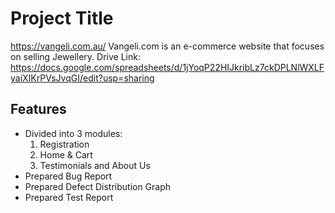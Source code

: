 # Project Title
https://vangeli.com.au/
Vangeli.com is an e-commerce website that focuses on selling Jewellery.
Drive Link: https://docs.google.com/spreadsheets/d/1jYoqP22HIJkribLz7ckDPLNlWXLFyaiXIKrPVsJvqGI/edit?usp=sharing

## Features
- Divided into 3 modules:
  1. Registration
  2. Home & Cart
  3. Testimonials and About Us
- Prepared Bug Report
- Prepared Defect Distribution Graph
- Prepared Test Report


